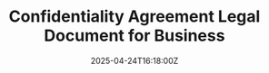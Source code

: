 ---
title: Confidentiality Agreement Legal Document for Business
linkTitle: Confidentiality Agreement Legal Document for Business
date: '2025-04-24T16:18:00Z'
weight: 1
description: No content
draft: false
ref: confidentiality-agreement-legal-document-for-business
---